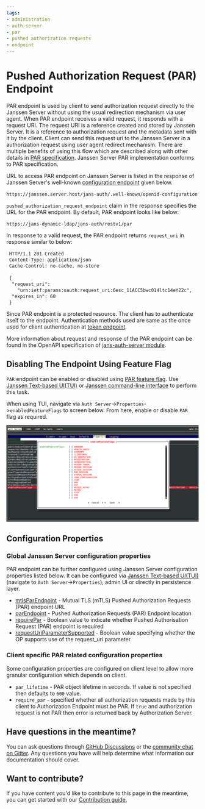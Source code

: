 ```yaml
---
tags:
- administration
- auth-server
- par
- pushed authorization requests
- endpoint
---
```


# Pushed Authorization Request (PAR) Endpoint

PAR endpoint is used by client to send authorization request directly to the Janssen Server without using the usual
redirection mechanism via user agent. When PAR endpoint receives a valid request, it responds with a request URI. 
The request URI is a reference created and stored by Janssen Server. It is a reference to  authorization request and 
the metadata sent with it by the client. Client can send this request uri to the Janssen Server in a authorization
request using user agent redirect mechanism. There are multiple benefits of using this flow which are described along 
with other details in [PAR specification](https://datatracker.ietf.org/doc/html/rfc9126). Janssen Server PAR implementation 
conforms to PAR specification.

URL to access PAR endpoint on Janssen Server is listed in the response of Janssen Server's well-known
[configuration endpoint](./configuration.md) given below.

```text
https://janssen.server.host/jans-auth/.well-known/openid-configuration
```

`pushed_authorization_request_endpoint` claim in the response specifies the URL for the PAR endpoint. By default, PAR endpoint looks
like below:

```
https://jans-dynamic-ldap/jans-auth/restv1/par
```

In response to a valid request, the PAR endpoint returns `request_uri` in response similar to below:

```
 HTTP/1.1 201 Created
 Content-Type: application/json
 Cache-Control: no-cache, no-store

 {
  "request_uri":
    "urn:ietf:params:oauth:request_uri:6esc_11ACC5bwc014ltc14eY22c",
  "expires_in": 60
 }
```

Since PAR endpoint is a protected resource. The client has to authenticate itself to the endpoint. Authentication 
methods used are same as the once used for client authentication at [token endpoint](./token.md#client-authentication). 

More information about request and response of the PAR endpoint can be found in
the OpenAPI specification of 
[jans-auth-server module](https://gluu.org/swagger-ui/?url=https://raw.githubusercontent.com/JanssenProject/jans/replace-janssen-version/jans-auth-server/docs/swagger.yaml#/Authorization/post_par).

## Disabling The Endpoint Using Feature Flag

`PAR` endpoint can be enabled or disabled using [PAR feature flag](../../reference/json/feature-flags/janssenauthserver-feature-flags.md#par).
Use [Janssen Text-based UI(TUI)](../../config-guide/jans-tui/README.md) or [Janssen command-line interface](../../config-guide/jans-cli/README.md) to perform this task.

When using TUI, navigate via `Auth Server`->`Properties`->`enabledFeatureFlags` to screen below. From here, enable or
disable `PAR` flag as required.

![](../../../assets/image-tui-enable-components.png)

## Configuration Properties

### Global Janssen Server configuration properties

PAR endpoint can be further configured using Janssen Server configuration properties listed below. It can be configured via
[Janssen Text-based UI(TUI)](../../config-guide/jans-tui/README.md) (navigate to `Auth Server`->`Properties`), admin UI or directly in persistence layer.

- [mtlsParEndpoint](../../reference/json/properties/janssenauthserver-properties.md#mtlsparendpoint) - Mutual TLS (mTLS) Pushed Authorization Requests (PAR) endpoint URL
- [parEndpoint](../../reference/json/properties/janssenauthserver-properties.md#parendpoint) - Pushed Authorization Requests (PAR) Endpoint location
- [requirePar](../../reference/json/properties/janssenauthserver-properties.md#requirepar) - Boolean value to indicate whether Pushed Authorisation Request (PAR) endpoint is required
- [requestUriParameterSupported](../../reference/json/properties/janssenauthserver-properties.md#requesturiparametersupported) - Boolean value specifying whether the OP supports use of the request_uri parameter

### Client specific PAR related configuration properties

Some configuration properties are configured on client level to allow more granular configuration which depends on client.

- `par_lifetime` - PAR object lifetime in seconds. If value is not specified then defaults to `600` value.
- `require_par`  - specified whether all authorization requests made by this client to Authorization Endpoint must be PAR. If `true` and authorization request is not PAR then error is returned back by Authorization Server. 

## Have questions in the meantime?

You can ask questions through [GitHub Discussions](https://github.com/JanssenProject/jans/discussion) or the [community chat on Gitter](https://gitter.im/JanssenProject/Lobby). Any questions you have will help determine what information our documentation should cover.

## Want to contribute?

If you have content you'd like to contribute to this page in the meantime, you can get started with our [Contribution guide](https://docs.jans.io/head/CONTRIBUTING/).